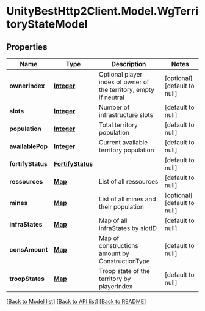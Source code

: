 # UnityBestHttp2Client.Model.WgTerritoryStateModel
## Properties

Name | Type | Description | Notes
------------ | ------------- | ------------- | -------------
**ownerIndex** | [**Integer**](integer.md) | Optional player index of owner of the territory, empty if neutral | [optional] [default to null]
**slots** | [**Integer**](integer.md) | Number of infrastructure slots | [default to null]
**population** | [**Integer**](integer.md) | Total territory population | [default to null]
**availablePop** | [**Integer**](integer.md) | Current available territory population | [default to null]
**fortifyStatus** | [**FortifyStatus**](FortifyStatus.md) |  | [default to null]
**ressources** | [**Map**](integer.md) | List of all ressources | [default to null]
**mines** | [**Map**](integer.md) | List of all mines and their population | [optional] [default to null]
**infraStates** | [**Map**](WgInfraStateModel.md) | Map of all infraStates by slotID | [default to null]
**consAmount** | [**Map**](integer.md) | Map of constructions amount by ConstructionType | [default to null]
**troopStates** | [**Map**](map.md) | Troop state of the territory by playerIndex | [default to null]

[[Back to Model list]](../README.md#documentation-for-models) [[Back to API list]](../README.md#documentation-for-api-endpoints) [[Back to README]](../README.md)

